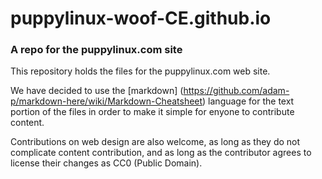 # puppylinux-woof-CE.github.io

### A repo for the puppylinux.com site

This repository holds the files for the puppylinux.com web site.

We have decided to use the [markdown] (https://github.com/adam-p/markdown-here/wiki/Markdown-Cheatsheet) language for the text portion of the files in order to make it simple for enyone to contribute content.

Contributions on web design are also welcome, as long as they do not complicate content contribution, and
as long as the contributor agrees to license their changes 	as CC0 (Public Domain).

